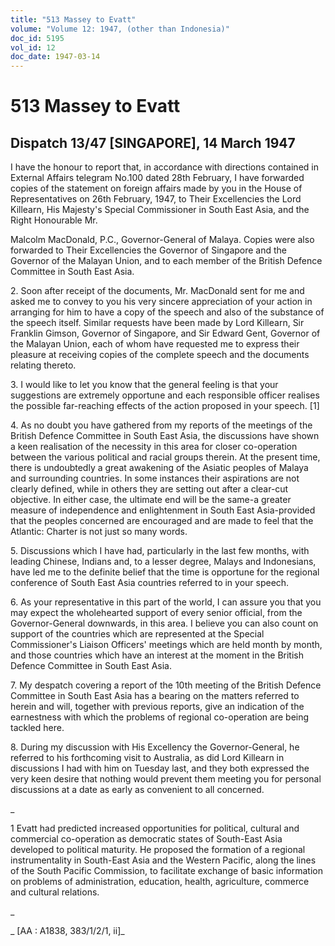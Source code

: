 ```yaml
---
title: "513 Massey to Evatt"
volume: "Volume 12: 1947, (other than Indonesia)"
doc_id: 5195
vol_id: 12
doc_date: 1947-03-14
---
```


# 513 Massey to Evatt

## Dispatch 13/47 [SINGAPORE], 14 March 1947

I have the honour to report that, in accordance with directions contained in External Affairs telegram No.100 dated 28th February, I have forwarded copies of the statement on foreign affairs made by you in the House of Representatives on 26th February, 1947, to Their Excellencies the Lord Killearn, His Majesty's Special Commissioner in South East Asia, and the Right Honourable Mr.

Malcolm MacDonald, P.C., Governor-General of Malaya. Copies were also forwarded to Their Excellencies the Governor of Singapore and the Governor of the Malayan Union, and to each member of the British Defence Committee in South East Asia.

2\. Soon after receipt of the documents, Mr. MacDonald sent for me and asked me to convey to you his very sincere appreciation of your action in arranging for him to have a copy of the speech and also of the substance of the speech itself. Similar requests have been made by Lord Killearn, Sir Franklin Gimson, Governor of Singapore, and Sir Edward Gent, Governor of the Malayan Union, each of whom have requested me to express their pleasure at receiving copies of the complete speech and the documents relating thereto.

3\. I would like to let you know that the general feeling is that your suggestions are extremely opportune and each responsible officer realises the possible far-reaching effects of the action proposed in your speech. [1]

4\. As no doubt you have gathered from my reports of the meetings of the British Defence Committee in South East Asia, the discussions have shown a keen realisation of the necessity in this area for closer co-operation between the various political and racial groups therein. At the present time, there is undoubtedly a great awakening of the Asiatic peoples of Malaya and surrounding countries. In some instances their aspirations are not clearly defined, while in others they are setting out after a clear-cut objective. In either case, the ultimate end will be the same-a greater measure of independence and enlightenment in South East Asia-provided that the peoples concerned are encouraged and are made to feel that the Atlantic: Charter is not just so many words.

5\. Discussions which I have had, particularly in the last few months, with leading Chinese, Indians and, to a lesser degree, Malays and Indonesians, have led me to the definite belief that the time is opportune for the regional conference of South East Asia countries referred to in your speech.

6\. As your representative in this part of the world, I can assure you that you may expect the wholehearted support of every senior official, from the Governor-General downwards, in this area. I believe you can also count on support of the countries which are represented at the Special Commissioner's Liaison Officers' meetings which are held month by month, and those countries which have an interest at the moment in the British Defence Committee in South East Asia.

7\. My despatch covering a report of the 10th meeting of the British Defence Committee in South East Asia has a bearing on the matters referred to herein and will, together with previous reports, give an indication of the earnestness with which the problems of regional co-operation are being tackled here.

8\. During my discussion with His Excellency the Governor-General, he referred to his forthcoming visit to Australia, as did Lord Killearn in discussions I had with him on Tuesday last, and they both expressed the very keen desire that nothing would prevent them meeting you for personal discussions at a date as early as convenient to all concerned.

_

1 Evatt had predicted increased opportunities for political, cultural and commercial co-operation as democratic states of South-East Asia developed to political maturity. He proposed the formation of a regional instrumentality in South-East Asia and the Western Pacific, along the lines of the South Pacific Commission, to facilitate exchange of basic information on problems of administration, education, health, agriculture, commerce and cultural relations.

_

_ [AA : A1838, 383/1/2/1, ii]_
